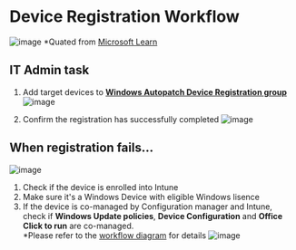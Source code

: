 # Device Registration Workflow

![image](https://github.com/yusummat/notes/assets/142761448/29d6b788-ab36-496d-86a3-97bbdc9f7e4d)
*Quated from [Microsoft Learn](https://learn.microsoft.com/en-us/windows/deployment/windows-autopatch/deploy/windows-autopatch-device-registration-overview#detailed-device-registration-workflow-diagram) 

## IT Admin task
1. Add target devices to [**Windows Autopatch Device Registration group**](https://learn.microsoft.com/en-us/windows/deployment/windows-autopatch/deploy/windows-autopatch-groups-overview)
   ![image](https://github.com/yusummat/notes/assets/142761448/79ee5954-f8da-44c5-9788-fedd838c8ab4)

2. Confirm the registration has successfully completed
  ![image](https://github.com/yusummat/notes/assets/142761448/b8e2a121-3df2-4032-9434-066858cde048)


## When registration fails...
![image](https://github.com/yusummat/notes/assets/142761448/adbe2355-1fce-4ad4-8199-fcab6707ea5c)

1. Check if the device is enrolled into Intune
2. Make sure it's a Windows Device with eligible Windows lisence
3. If the device is co-managed by Configuration manager and Intune, check if **Windows Update policies**, **Device Configuration** and **Office Click to run** are co-managed.    
  *Please refer to the [workflow diagram](https://learn.microsoft.com/en-us/windows/deployment/windows-autopatch/deploy/windows-autopatch-device-registration-overview#detailed-prerequisite-check-workflow-diagram) for details
![image](https://github.com/yusummat/notes/assets/142761448/b15299b0-62d1-4633-85cc-17558a847885)
